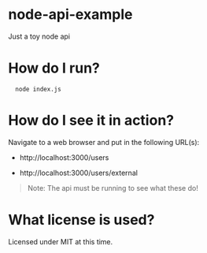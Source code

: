 # node-api-example
Just a toy node api

# How do I run?

```node
  node index.js
```

# How do I see it in action?

Navigate to a web browser and put in the following URL(s):

* http://localhost:3000/users

* http://localhost:3000/users/external

> Note: The api must be running to see what these do!

# What license is used?

Licensed under MIT at this time.
